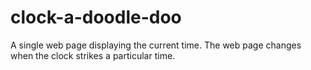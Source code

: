 # clock-a-doodle-doo
A single web page displaying the current time. The web page changes when the clock strikes a particular time.
